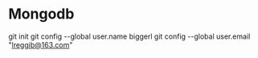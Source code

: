 # Mongodb

git init
git config --global user.name biggerl
git config --global user.email "lreggib@163.com"
